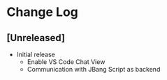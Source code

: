 # Change Log

## [Unreleased]

- Initial release
    - Enable VS Code Chat View
    - Communication with JBang Script as backend
